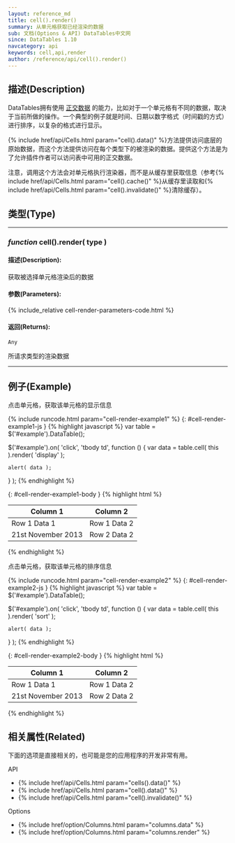 ```yaml
---
layout: reference_md
title: cell().render()
summary: 从单元格获取已经渲染的数据
sub: 文档(Options & API) DataTables中文网
since: DataTables 1.10
navcategory: api
keywords: cell,api,render
author: /reference/api/cell().render()
---
```


## 描述(Description)

DataTables拥有使用 [正交数据](orthogonal-data) 的能力，比如对于一个单元格有不同的数据，取决于当前所做的操作。一个典型的例子就是时间、日期以数字格式（时间戳的方式）进行排序，以复杂的格式进行显示。

{% include href/api/Cells.html param="cell().data()" %}方法提供访问底层的原始数据，而这个方法提供访问在每个类型下的被渲染的数据。提供这个方法是为了允许插件作者可以访问表中可用的正交数据。

注意，调用这个方法会对单元格执行渲染器，而不是从缓存里获取信息（参考{% include href/api/Cells.html param="cell().cache()" %}从缓存里读取和{% include href/api/Cells.html param="cell().invalidate()" %}清除缓存）。



## 类型(Type)


---

### _function_ **cell().render( type )**

#### 描述(Description):

获取被选择单元格渲染后的数据
     
#### 参数(Parameters):
{% include_relative cell-render-parameters-code.html %}

#### 返回(Returns):

`Any`

所请求类型的渲染数据

--- 
    
## 例子(Example)

点击单元格，获取该单元格的显示信息

{% include runcode.html param="cell-render-example1" %}
{: #cell-render-example1-js }
{% highlight javascript %}
var table = $('#example').DataTable();
 
$('#example').on( 'click', 'tbody td', function () {
    var data = table.cell( this ).render( 'display' );
 
    alert( data );
} );
{% endhighlight %}

{: #cell-render-example1-body }
{% highlight html %}
  <table id="example" class="display">
        <thead>
            <tr>
                <th>Column 1</th>
                <th>Column 2</th>
            </tr>
        </thead>
        <tbody>
            <tr>
                <td>Row 1 Data 1</td>
                <td>Row 1 Data 2</td>
            </tr>
            <tr>
                <td data-filter="21st November 2013 21/11/2013" data-sort="1384992000">
                    21st November 2013
                </td>
                <td>Row 2 Data 2</td>
            </tr>
        </tbody>
    </table>
{% endhighlight %}




点击单元格，获取该单元格的排序信息

{% include runcode.html param="cell-render-example2" %}
{: #cell-render-example2-js }
{% highlight javascript %}
var table = $('#example').DataTable();
 
$('#example').on( 'click', 'tbody td', function () {
    var data = table.cell( this ).render( 'sort' );
 
    alert( data );
} );
{% endhighlight %}


{: #cell-render-example2-body }
{% highlight html %}
  <table id="example" class="display">
        <thead>
            <tr>
                <th>Column 1</th>
                <th>Column 2</th>
            </tr>
        </thead>
        <tbody>
            <tr>
                <td>Row 1 Data 1</td>
                <td>Row 1 Data 2</td>
            </tr>
            <tr>
                <td data-filter="21st November 2013 21/11/2013" data-sort="1384992000">
                    21st November 2013
                </td>
                <td>Row 2 Data 2</td>
            </tr>
        </tbody>
    </table>
{% endhighlight %}







## 相关属性(Related)
下面的选项是直接相关的，也可能是您的应用程序的开发非常有用。

API

- {% include href/api/Cells.html param="cells().data()" %}
- {% include href/api/Cells.html param="cell().data()" %}
- {% include href/api/Cells.html param="cell().invalidate()" %}

Options

- {% include href/option/Columns.html param="columns.data" %}
- {% include href/option/Columns.html param="columns.render" %}



[orthogonal-data]: https://datatables.net/manual/orthogonal-data